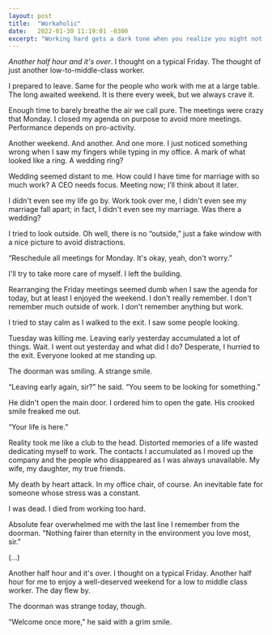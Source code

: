 ```yaml
---
layout: post
title:  "Workaholic"
date:   2022-01-30 11:19:01 -0300
excerpt: "Working hard gets a dark tone when you realize you might not be living anymore."
---
```


*Another half hour and it's over*. I thought on a typical Friday. The thought of just another low-to-middle-class worker.

I prepared to leave. Same for the people who work with me at a large table. The long awaited weekend. It is there every week, but we always crave it.

Enough time to barely breathe the air we call pure. The meetings were crazy that Monday. I closed my agenda on purpose to avoid more meetings. Performance depends on pro-activity.

Another weekend. And another. And one more. I just noticed something wrong when I saw my fingers while typing in my office. A mark of what looked like a ring. A wedding ring?

Wedding seemed distant to me. How could I have time for marriage with so much work? A CEO needs focus. Meeting now; I’ll think about it later.

I didn't even see my life go by. Work took over me, I didn't even see my marriage fall apart; in fact, I didn't even see my marriage. Was there a wedding?

I tried to look outside. Oh well, there is no “outside,” just a fake window with a nice picture to avoid distractions. 

“Reschedule all meetings for Monday. It's okay, yeah, don't worry.”

I'll try to take more care of myself. I left the building.

Rearranging the Friday meetings seemed dumb when I saw the agenda for today, but at least I enjoyed the weekend. I don't really remember. I don't remember much outside of work. I don't remember anything but work.

I tried to stay calm as I walked to the exit. I saw some people looking.

Tuesday was killing me. Leaving early yesterday accumulated a lot of things. Wait. I went out yesterday and what did I do? Desperate, I hurried to the exit. Everyone looked at me standing up.

The doorman was smiling. A strange smile.

“Leaving early again, sir?” he said. “You seem to be looking for something.”

He didn't open the main door. I ordered him to open the gate. His crooked smile freaked me out.

“Your life is here.”

Reality took me like a club to the head. Distorted memories of a life wasted dedicating myself to work. The contacts I accumulated as I moved up the company and the people who disappeared as I was always unavailable. My wife, my daughter, my true friends.

My death by heart attack. In my office chair, of course. An inevitable fate for someone whose stress was a constant.

I was dead. I died from working too hard.

Absolute fear overwhelmed me with the last line I remember from the doorman.
"Nothing fairer than eternity in the environment you love most, sir."

(...)

Another half hour and it's over. I thought on a typical Friday. Another half hour for me to enjoy a well-deserved weekend for a low to middle class worker. The day flew by.

The doorman was strange today, though.

“Welcome once more,” he said with a grim smile.
